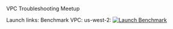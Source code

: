 VPC Troubleshooting Meetup

Launch links:
Benchmark VPC:
us-west-2: [![Launch Benchmark](https://s3.amazonaws.com/cloudformation-examples/cloudformation-launch-stack.png)](https://console.aws.amazon.com/cloudformation/home?region=us-west-2#/stacks/new?stackName=vpc-meetup-benchmark&templateURL=https://github.com/darrenweiner/awstroubleshootingmeetups/blob/master/VPC/CloudFormation/vpc_subnets_create_meetup-benchmark.yaml)
